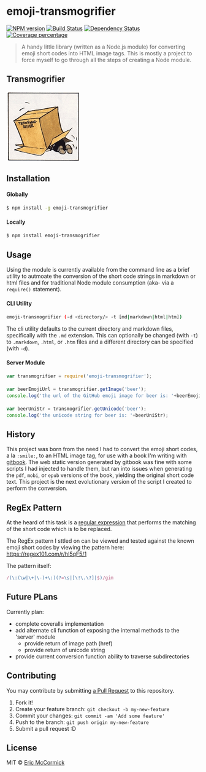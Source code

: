 # emoji-transmogrifier

[![NPM version][npm-image]][npm-url] [![Build Status][travis-image]][travis-url] [![Dependency Status][daviddm-image]][daviddm-url] [![Coverage percentage][coveralls-image]][coveralls-url]

> A handy little library (written as a Node.js module) for converting emoji short codes into HTML image tags. This is mostly a project to force myself to go through all the steps of creating a Node module.

## Transmogrifier
[![Calvin and Hobbes](src/assets/zap.jpg)](http://www.calvinandhobbes.com/)

## Installation

#### Globally
```sh
$ npm install -g emoji-transmogrifier
```

#### Locally
```sh
$ npm install emoji-transmogrifier
```

## Usage

Using the module is currently available from the command line as a brief utility to autmoate the conversion of the short code strings in markdown or html files and for traditional Node module consumption (aka- via a `require()` statement).

#### CLI Utility
```sh
emoji-transmogrifier (-d <directory/> -t [md|markdown|html|htm])
```

The cli utility defaults to the current directory and markdown files, specifically with the `.md` extension. This can optionally be changed (with `-t`) to `.markdown`, `.html`, or `.htm` files and a different directory can be specified (with `-d`).

#### Server Module
```js
var transmogrifier = require('emoji-transmogrifier');

var beerEmojiUrl = transmogrifier.getImage('beer');
console.log('the url of the GitHub emoji image for beer is: '+beerEmojiUrl);

var beerUniStr = transmogrifier.getUnicode('beer');
console.log('the unicode string for beer is: '+beerUniStr);
```


## History

This project was born from the need I had to convert the emoji short codes, a la `:smile:`, to an HTML image tag, for use with a book I'm writing with [gitbook](https://github.com/GitbookIO/gitbook). The web static version generated by gitbook was fine with some scripts I had injected to handle them, but ran into issues when generating the `pdf`, `mobi`, or `epub` versions of the book, yielding the original short code text. This project is the next evolutionary version of the script I created to perform the conversion.

## RegEx Pattern
At the heard of this task is a [regular expression](https://developer.mozilla.org/en-US/docs/Web/JavaScript/Guide/Regular_Expressions) that performs the matching of the short code which is to be replaced.

The RegEx pattern I sttled on can be viewed and tested against the known emoji short codes by viewing the pattern here:
https://regex101.com/r/hI5qF5/1

The pattern itself:

```js
/(\:(\w|\+|\-)+\:)(?=\s|[\!\.\?]|$)/gim
```

## Future PLans
Currently plan:

* complete coveralls implementation
* add alternate cli function of exposing the internal methods to the 'server' module
  * provide return of image path (href)
  * provide return of unicode string
* provide current conversion function ability to traverse subdirectories

## Contributing
You may contribute by submitting [a Pull Request](https://help.github.com/articles/proposing-changes-to-a-project-with-pull-requests/) to this repository.

1. Fork it!
2. Create your feature branch: `git checkout -b my-new-feature`
3. Commit your changes: `git commit -am 'Add some feature'`
4. Push to the branch: `git push origin my-new-feature`
5. Submit a pull request :D

## License

MIT © [Eric McCormick](https://github.com/edm00se)


[npm-image]: https://badge.fury.io/js/emoji-transmogrifier.svg
[npm-url]: https://npmjs.org/package/emoji-transmogrifier
[travis-image]: https://travis-ci.org/edm00se/emoji-transmogrifier.svg?branch=master
[travis-url]: https://travis-ci.org/edm00se/emoji-transmogrifier
[daviddm-image]: https://david-dm.org/edm00se/emoji-transmogrifier.svg?theme=shields.io
[daviddm-url]: https://david-dm.org/edm00se/emoji-transmogrifier
[coveralls-image]: https://coveralls.io/repos/edm00se/emoji-transmogrifier/badge.svg
[coveralls-url]: https://coveralls.io/r/edm00se/emoji-transmogrifier
